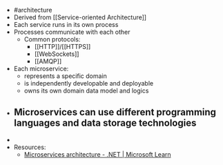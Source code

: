 - #architecture
- Derived from [[Service-oriented Architecture]]
- Each service runs in its own process
- Processes communicate with each other
	- Common protocols:
		- [[HTTP]]/[[HTTPS]]
		- [[WebSockets]]
		- [[AMQP]]
- Each microservice:
	- represents a specific domain
	- is independently developable and deployable
	- owns its own domain data model and logics
- Microservices can use different programming languages and data storage technologies
	-
-
- Resources:
	- [Microservices architecture - .NET | Microsoft Learn](https://learn.microsoft.com/en-us/dotnet/architecture/microservices/architect-microservice-container-applications/microservices-architecture)
